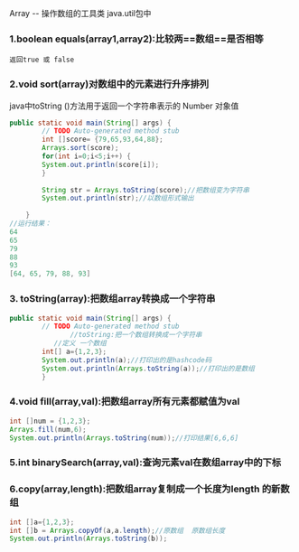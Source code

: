 Array -- 操作数组的工具类  java.util包中

### 1.boolean equals(array1,array2):比较两==数组==是否相等

`返回true 或 false`



### 2.void sort(array)对数组中的元素进行升序排列

java中toString ()方法用于返回一个字符串表示的 Number 对象值

```java
public static void main(String[] args) {
		// TODO Auto-generated method stub
		int []score= {79,65,93,64,88};
		Arrays.sort(score);
		for(int i=0;i<5;i++) {
		System.out.println(score[i]);
		}
		
		String str = Arrays.toString(score);//把数组变为字符串
		System.out.println(str);//以数组形式输出
		
	}
//运行结果：
64
65
79
88
93
[64, 65, 79, 88, 93]
```

### 3. toString(array):把数组array转换成一个字符串

```java
public static void main(String[] args) {
		// TODO Auto-generated method stub
               //toString:把一个数组转换成一个字符串
	       //定义 一个数组
		int[] a={1,2,3};
		System.out.println(a);//打印出的是hashcode码
		System.out.println(Arrays.toString(a));//打印出的是数组
        }

```

### 4.void fill(array,val):把数组array所有元素都赋值为val

```java
int []num = {1,2,3};
Arrays.fill(num,6);
System.out.println(Arrays.toString(num));//打印结果[6,6,6]
```

### 5.int binarySearch(array,val):查询元素val在数组array中的下标



### 6.copy(array,length):把数组array复制成一个长度为length 的新数组

```java
int []a={1,2,3};
int []b = Arrays.copyOf(a,a.length);//原数组  原数组长度
System.out.println(Arrays.toString(b));


```



